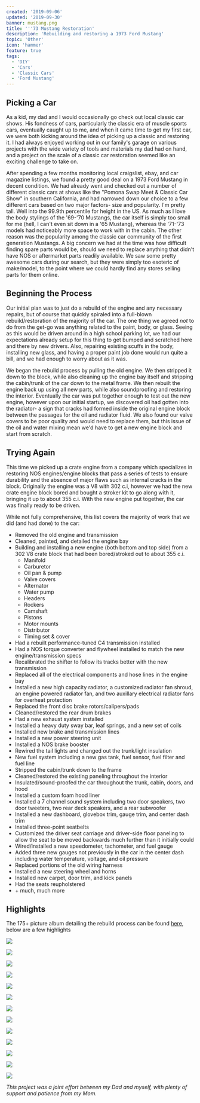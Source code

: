 ```yaml
---
created: '2019-09-06'
updated: '2019-09-30'
banner: mustang.png
title: '''73 Mustang Restoration'
description: 'Rebuilding and restoring a 1973 Ford Mustang'
topic: 'Other'
icon: 'hammer'
feature: true
tags:
  - 'DIY'
  - 'Cars'
  - 'Classic Cars'
  - 'Ford Mustang'
---
```


## Picking a Car

As a kid, my dad and I would occasionally go check out local classic car shows. His fondness of cars, particularly the classic era of muscle sports cars, eventually caught up to me, and when it came time to get my first car, we were both kicking around the idea of picking up a classic and restoring it. I had always enjoyed working out in our family's garage on various projects with the wide variety of tools and materials my dad had on hand, and a project on the scale of a classic car restoration seemed like an exciting challenge to take on.

After spending a few months monitoring local craigslist, ebay, and car magazine listings, we found a pretty good deal on a 1973 Ford Mustang in decent condition. We had already went and checked out a number of different classic cars at shows like the "Pomona Swap Meet & Classic Car Show" in southern California, and had narrowed down our choice to a few different cars based on two major factors- size and popularity. I'm pretty tall. Well into the 99.9th percentile for height in the US. As much as I love the body stylings of the '69-'70 Mustangs, the car itself is simply too small for me (hell, I can't even sit down in a '65 Mustang), whereas the '71-'73 models had noticeably more space to work with in the cabin. The other reason was the popularity among the classic car community of the first generation Mustangs. A big concern we had at the time was how difficult finding spare parts would be, should we need to replace anything that didn't have NOS or aftermarket parts readily available. We saw some pretty awesome cars during our search, but they were simply too esoteric of make/model, to the point where we could hardly find any stores selling parts for them online.

## Beginning the Process

Our initial plan was to just do a rebuild of the engine and any necessary repairs, but of course that quickly spiraled into a full-blown rebuild/restoration of the majority of the car. The one thing we agreed *not* to do from the get-go was anything related to the paint, body, or glass. Seeing as this would be driven around in a high school parking lot, we had our expectations already setup for this thing to get bumped and scratched here and there by new drivers. Also, repairing existing scuffs in the body, installing new glass, and having a proper paint job done would run quite a bill, and we had enough to worry about as it was.

We began the rebuild process by pulling the old engine. We then stripped it down to the block, while also cleaning up the engine bay itself and stripping the cabin/trunk of the car down to the metal frame. We then rebuilt the engine back up using all new parts, while also soundproofing and restoring the interior. Eventually the car was put together enough to test out the new engine, however upon our initial startup, we discovered oil had gotten into the radiator- a sign that cracks had formed inside the original engine block between the passages for the oil and radiator fluid. We also found our valve covers to be poor quality and would need to replace them, but this issue of the oil and water mixing mean we'd have to get a new engine block and start from scratch.

## Trying Again

This time we picked up a crate engine from a company which specializes in restoring NOS engines/engine blocks that pass a series of tests to ensure durability and the absence of major flaws such as internal cracks in the block. Originally the engine was a V8 with 302 c.i, however we had the new crate engine block bored and bought a stroker kit to go along with it, bringing it up to about 355 c.i. With the new engine put together, the car was finally ready to be driven.

While not fully comprehensive, this list covers the majority of work that we did (and had done) to the car:

- Removed the old engine and transmission
- Cleaned, painted, and detailed the engine bay
- Building and installing a new engine (both bottom and top side) from a 302 V8 crate block that had been bored/stroked out to about 355 c.i.
  - Manifold
  - Carburetor
  - Oil pan & pump
  - Valve covers
  - Alternator
  - Water pump
  - Headers
  - Rockers
  - Camshaft
  - Pistons
  - Motor mounts
  - Distributor
  - Timing set & cover
- Had a rebuilt performance-tuned C4 transmission installed
- Had a NOS torque converter and flywheel installed to match the new engine/transmission specs
- Recalibrated the shifter to follow its tracks better with the new transmission
- Replaced all of the electrical components and hose lines in the engine bay
- Installed a new high capacity radiator, a customized radiator fan shroud, an engine powered radiator fan, and two auxillary electrical radiator fans for overheat protection
- Replaced the front disc brake rotors/calipers/pads
- Cleaned/restored the rear drum brakes
- Had a new exhaust system installed
- Installed a heavy duty sway bar, leaf springs, and a new set of coils
- Installed new brake and transmission lines
- Installed a new power steering unit
- Installed a NOS brake booster
- Rewired the tail lights and changed out the trunk/light insulation
- New fuel system including a new gas tank, fuel sensor, fuel filter and fuel line
- Stripped the cabin/trunk down to the frame
- Cleaned/restored the existing paneling throughout the interior
- Insulated/sound-proofed the car throughout the trunk, cabin, doors, and hood
- Installed a custom foam hood liner
- Installed a 7 channel sound system including two door speakers, two door tweeters, two rear deck speakers, and a rear subwoofer
- Installed a new dashboard, glovebox trim, gauge trim, and center dash trim
- Installed three-point seatbelts
- Customized the driver seat carriage and driver-side floor paneling to allow the seat to be moved backwards much further than it initially could
- Wired/installed a new speedometer, tachometer, and fuel gauge
- Added three new gauges not previously in the car in the center dash including water temperature, voltage, and oil pressure
- Replaced portions of the old wiring harness
- Installed a new steering wheel and horns
- Installed new carpet, door trim, and kick panels
- Had the seats reupholstered
- \+ much, much more

## Highlights

The 175+ picture album detailing the rebuild process can be found [here](https://imgur.com/a/PLbfEVh), below are a few highlights

<a class="imgur" href="https://imgur.com/a/PLbfEVh#1" target="_blank" rel="external nofollow noopener noreferrer"><img src="https://imgur.com/NnVpK9k.jpg"/></a>

<a class="imgur" href="https://imgur.com/a/PLbfEVh#8" target="_blank" rel="external nofollow noopener noreferrer"><img src="https://imgur.com/5YBgkFb.jpg"/></a>

<a class="imgur" href="https://imgur.com/a/PLbfEVh#21" target="_blank" rel="external nofollow noopener noreferrer"><img src="https://imgur.com/yAACu6N.jpg"/></a>

<a class="imgur" href="https://imgur.com/a/PLbfEVh#25" target="_blank" rel="external nofollow noopener noreferrer"><img src="https://imgur.com/1NJBzz6.jpg"/></a>

<a class="imgur" href="https://imgur.com/a/PLbfEVh#35" target="_blank" rel="external nofollow noopener noreferrer"><img src="https://imgur.com/PyKuZgy.jpg"/></a>

<a class="imgur" href="https://imgur.com/a/PLbfEVh#83" target="_blank" rel="external nofollow noopener noreferrer"><img src="https://imgur.com/XWaBgZS.jpg"/></a>

<a class="imgur" href="https://imgur.com/a/PLbfEVh#102" target="_blank" rel="external nofollow noopener noreferrer"><img src="https://imgur.com/8pdSPVV.jpg"/></a>

<a class="imgur" href="https://imgur.com/a/PLbfEVh#126" target="_blank" rel="external nofollow noopener noreferrer"><img src="https://imgur.com/24yaZ0D.jpg"/></a>

<a class="imgur" href="https://imgur.com/a/PLbfEVh#158" target="_blank" rel="external nofollow noopener noreferrer"><img src="https://imgur.com/14By1fC.jpg"/></a>

<a class="imgur" href="https://imgur.com/a/PLbfEVh#174" target="_blank" rel="external nofollow noopener noreferrer"><img src="https://imgur.com/mwJLKtI.jpg"/></a>

<a class="imgur" href="https://imgur.com/a/PLbfEVh#175" target="_blank" rel="external nofollow noopener noreferrer"><img src="https://imgur.com/oKyFsoh.jpg"/></a>

<a class="imgur" href="https://imgur.com/a/PLbfEVh#176" target="_blank" rel="external nofollow noopener noreferrer"><img src="https://imgur.com/u31xAXE.jpg"/></a>

<a class="imgur" href="https://imgur.com/a/PLbfEVh#178" target="_blank" rel="external nofollow noopener noreferrer"><img src="https://imgur.com/5nWvYD7.jpg"/></a>

*This project was a joint effort between my Dad and myself, with plenty of support and patience from my Mom.*
